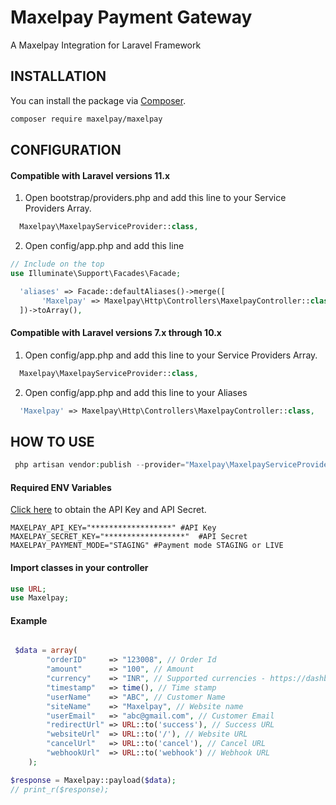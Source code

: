 # Maxelpay Payment Gateway

A Maxelpay Integration for Laravel Framework

## INSTALLATION

You can install the package via [Composer](http://getcomposer.org/).

```bash
composer require maxelpay/maxelpay
```

## CONFIGURATION

#### Compatible with Laravel versions 11.x

1. Open bootstrap/providers.php and add this line to your Service Providers Array.

```php
  Maxelpay\MaxelpayServiceProvider::class,
```

2. Open config/app.php and add this line

```php
// Include on the top
use Illuminate\Support\Facades\Facade;
```

```php
  'aliases' => Facade::defaultAliases()->merge([
       'Maxelpay' => Maxelpay\Http\Controllers\MaxelpayController::class,
  ])->toArray(),
```

#### Compatible with Laravel versions 7.x through 10.x

1. Open config/app.php and add this line to your Service Providers Array.

```php
  Maxelpay\MaxelpayServiceProvider::class,
```

2. Open config/app.php and add this line to your Aliases

```php
  'Maxelpay' => Maxelpay\Http\Controllers\MaxelpayController::class,
```

## HOW TO USE

```php
 php artisan vendor:publish --provider="Maxelpay\MaxelpayServiceProvider"
```

#### Required ENV Variables

[Click here](https://dashboard.maxelpay.com/developers) to obtain the API Key and API Secret.

```
MAXELPAY_API_KEY="******************" #API Key
MAXELPAY_SECRET_KEY="******************"  #API Secret
MAXELPAY_PAYMENT_MODE="STAGING" #Payment mode STAGING or LIVE
```

#### Import classes in your controller

```php
use URL;
use Maxelpay;
```

#### Example

```php

 $data = array(
        "orderID"     => "123008", // Order Id
        "amount"      => "100", // Amount
        "currency"    => "INR", // Supported currencies - https://dashboard.maxelpay.com/documentation/integration
        "timestamp"   => time(), // Time stamp
        "userName"    => "ABC", // Customer Name
        "siteName"    => "Maxelpay", // Website name
        "userEmail"   => "abc@gmail.com", // Customer Email
        "redirectUrl" => URL::to('success'), // Success URL
        "websiteUrl"  => URL::to('/'), // Website URL
        "cancelUrl"   => URL::to('cancel'), // Cancel URL
        "webhookUrl"  => URL::to('webhook') // Webhook URL
    );
```

```php
$response = Maxelpay::payload($data);
// print_r($response);
```
